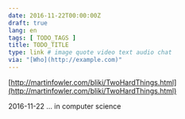 ```yaml
---
date: 2016-11-22T00:00:00Z
draft: true
lang: en
tags: [ TODO_TAGS ]
title: TODO_TITLE
type: link # image quote video text audio chat
via: "[Who](http://example.com)"
---
```



[http://martinfowler.com/bliki/TwoHardThings.html](http://martinfowler.com/bliki/TwoHardThings.html)

2016-11-22
… in computer science
